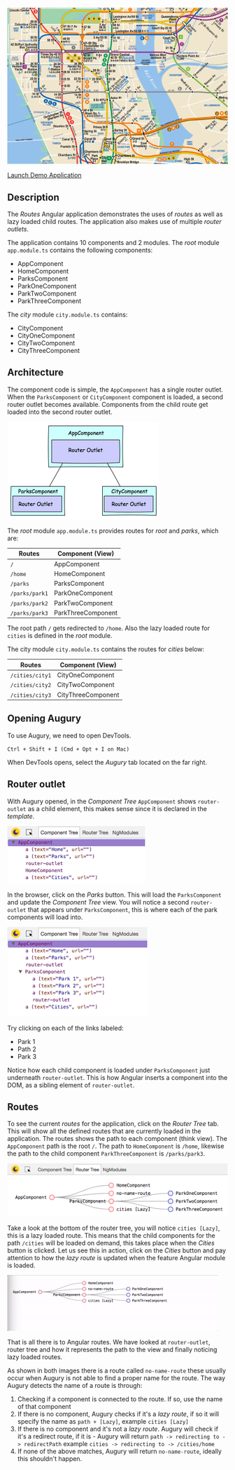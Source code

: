 ![Image NYC Metro](images/routes-nyc.png)

<a href="/examples/#/routes" target="blank">Launch Demo Application</a>

## Description

The _Routes_ Angular application demonstrates the uses of _routes_ as well as lazy loaded child routes. The application also makes use of multiple _router outlets_.

The application contains 10 components and 2 modules. The _root_ module `app.module.ts` contains the following components:

- AppComponent
- HomeComponent
- ParksComponent
- ParkOneComponent
- ParkTwoComponent
- ParkThreeComponent

The _city_ module `city.module.ts` contains:

- CityComponent
- CityOneComponent
- CityTwoComponent
- CityThreeComponent

## Architecture

The component code is simple, the `AppComponent` has a single router outlet. When the `ParksComponent` or `CityComponent` component is loaded, a second router outlet becomes available. Components from the child route get loaded into the second router outlet.

<img src="images/router-outlet.png" width="346">

The _root_ module `app.module.ts` provides routes for _root_ and _parks_, which are:

| Routes         | Component (View)   |
| -------------- | ------------------ |
| `/`            | AppComponent       |
| `/home`        | HomeComponent      |
| `/parks`       | ParksComponent     |
| `/parks/park1` | ParkOneComponent   |
| `/parks/park2` | ParkTwoComponent   |
| `/parks/park3` | ParkThreeComponent |

The root path `/` gets redirected to `/home`. Also the lazy loaded route for `cities` is defined in the _root_ module.

The city module `city.module.ts` contains the routes for _cities_ below:

| Routes          | Component (View)   |
| --------------- | ------------------ |
| `/cities/city1` | CityOneComponent   |
| `/cities/city2` | CityTwoComponent   |
| `/cities/city3` | CityThreeComponent |

## Opening Augury

To use Augury, we need to open DevTools.

```
Ctrl + Shift + I (Cmd + Opt + I on Mac)
```

When DevTools opens, select the _Augury_ tab located on the far right.

## Router outlet

With Augury opened, in the _Component Tree_ `AppComponent` shows `router-outlet` as a child element, this makes sense since it is declared in the _template_.

![Image Component Tree](images/routes-ct.png)

In the browser, click on the _Parks_ button. This will load the `ParksComponent` and update the _Component Tree_ view. You will notice a second `router-outlet` that appears under `ParksComponent`, this is where each of the park components will load into.

![Images Routes Parks](images/routes-parks.png)

Try clicking on each of the links labeled:

- Park 1
- Path 2
- Park 3

Notice how each child component is loaded under `ParksComponent` just underneath `router-outlet`. This is how Angular inserts a component into the DOM, as a sibling element of `router-outlet`.

## Routes

To see the current _routes_ for the application, click on the _Router Tree_ tab. This will show all the defined routes that are currently loaded in the application. The routes shows the path to each component (think view). The `AppComponent` path is the root `/`. The path to `HomeComponent` is `/home`, likewise the path to the child component `ParkThreeComponent` is `/parks/park3`.

![Image Route tree](images/routes-router-tree.png)

Take a look at the bottom of the router tree, you will notice `cities [Lazy]`, this is a lazy loaded route. This means that the child components for the path `/cities` will be loaded on demand, this takes place when the _Cities_ button is clicked. Let us see this in action, click on the _Cities_ button and pay attention to how the _lazy route_ is updated when the feature Angular module is loaded.

![Image Lazy routes](images/routes-lazy.gif)

That is all there is to Angular routes. We have looked at `router-outlet`, router tree and how it represents the path to the view and finally noticing lazy loaded routes.

As shown in both images there is a route called `no-name-route` these usually occur when Augury is not able to find a proper name for the route. The way Augury detects the name of a route is through:

1. Checking if a component is connected to the route. If so, use the name of that component
2. If there is no component, Augury checks if it's a _lazy route_, if so it will specify the name as `path + [Lazy]`, example `cities [Lazy]`
3. If there is no component and it's not a _lazy route_. Augury will check if it's a redirect route, if it is - Augury will return `path -> redirecting to -> redirectPath` example `cities -> redirecting to -> /cities/home`
4. If none of the above matches, Augury will return `no-name-route`, ideally this shouldn't happen.
